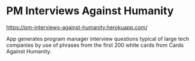 # PM Interviews Against Humanity

https://pm-interviews-against-humanity.herokuapp.com/

App generates program manager interview questions typical of large tech companies by use of phrases from the first 200 white cards from Cards Against Humanity.